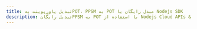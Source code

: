 ---title: تبدیل پاورپوینت بهPOT، PPSM به POT مبدل رایگان یا Nodejs SDKdescription: تبدیل رایگانPPSM به POT با استفاده از Nodejs Cloud APIs & SDK. همچنین اسناد Microsoft PowerPoint را در Cloud ایجاد، ویرایش و رندر کنید.---